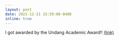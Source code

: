 ```yaml
---
layout: post
date: 2021-12-21 15:59:00-0400
inline: true
---
```


I got awarded by the Undang Academic Award!! <a href="https://www.etnews.com/20211222000056">(link)</a>
